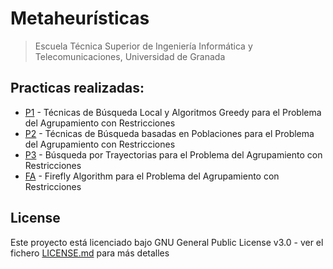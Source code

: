 # Metaheurísticas
> Escuela Técnica Superior de Ingeniería Informática y Telecomunicaciones, Universidad de Granada

## Practicas realizadas:

- [P1](https://github.com/roronoasins/mh-ugr/blob/main/doc/memoria-p1.pdf) - Técnicas de Búsqueda Local y Algoritmos Greedy para el Problema del Agrupamiento con Restricciones
- [P2](https://github.com/roronoasins/mh-ugr/blob/main/doc/memoria-p2.pdf) - Técnicas de Búsqueda basadas en Poblaciones para el Problema del Agrupamiento con Restricciones
- [P3](https://github.com/roronoasins/mh-ugr/blob/main/doc/memoria-p3.pdf) - Búsqueda por Trayectorias para el Problema del Agrupamiento con Restricciones
- [FA](https://github.com/roronoasins/mh-ugr/blob/main/doc/memoria-fa.pdf) - Firefly Algorithm para el Problema del Agrupamiento con Restricciones

## License
Este proyecto está licenciado bajo GNU General Public License v3.0 - ver el fichero [LICENSE.md](LICENSE.md) para más detalles
